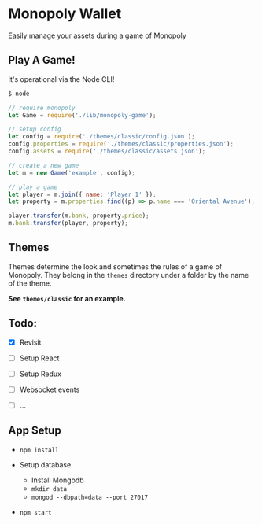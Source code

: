Monopoly Wallet
===============

Easily manage your assets during a game of Monopoly


Play A Game!
------------

It's operational via the Node CLI!

```bash
$ node
```

```javascript
// require monopoly
let Game = require('./lib/monopoly-game');

// setup config
let config = require('./themes/classic/config.json');
config.properties = require('./themes/classic/properties.json');
config.assets = require('./themes/classic/assets.json');

// create a new game
let m = new Game('example', config);

// play a game
let player = m.join({ name: 'Player 1' });
let property = m.properties.find((p) => p.name === 'Oriental Avenue');

player.transfer(m.bank, property.price);
m.bank.transfer(player, property);

```

Themes
------

Themes determine the look and sometimes the rules of a game of Monopoly. They
belong in the `themes` directory under a folder by the name of the theme.

**See `themes/classic` for an example.**


Todo:
-----

- [X] Revisit
- [ ] Setup React
- [ ] Setup Redux
- [ ] Websocket events
- [ ] ...


App Setup
---------

- `npm install`

- Setup database

  - Install Mongodb
  - `mkdir data`
  - `mongod --dbpath=data --port 27017`

- `npm start`
